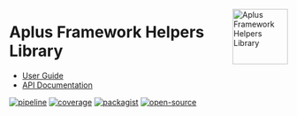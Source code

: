 <a href="https://gitlab.com/aplus-framework/libraries/helpers"><img src="https://gitlab.com/aplus-framework/libraries/helpers/-/raw/master/guide/image.png" alt="Aplus Framework Helpers Library" align="right" width="100"></a>

# Aplus Framework Helpers Library

- [User Guide](https://docs.aplus-framework.com/guides/libraries/helpers/index.html)
- [API Documentation](https://docs.aplus-framework.com/packages/helpers.html)

[![pipeline](https://gitlab.com/aplus-framework/libraries/helpers/badges/master/pipeline.svg)](https://gitlab.com/aplus-framework/libraries/helpers/-/pipelines?scope=branches)
[![coverage](https://gitlab.com/aplus-framework/libraries/helpers/badges/master/coverage.svg?job=test:php)](https://aplus-framework.gitlab.io/libraries/helpers/coverage/)
[![packagist](https://img.shields.io/packagist/v/aplus/helpers)](https://packagist.org/packages/aplus/helpers)
[![open-source](https://img.shields.io/badge/open--source-sponsor-magenta)](https://aplus-framework.com/sponsor)
